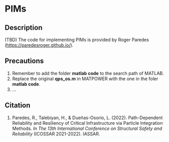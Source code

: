 # PIMs
## Description
(TBD)
The code for implementing PIMs is provided by Roger Paredes (https://paredesroger.github.io/).  
## Precautions
1. Remember to add the folder **matlab code** to the search path of MATLAB.
2. Replace the original **qps_os.m** in MATPOWER with the one in the foler **matlab code**.
3. ...
## Citation
1. Paredes, R., Talebiyan, H., & Dueñas-Osorio, L. (2022). Path-Dependent Reliability and Resiliency of Critical Infrastructure via Particle Integration Methods. *In The 13th International Conference on Structural Safety and Reliability* (ICOSSAR 2021-2022). IASSAR.
